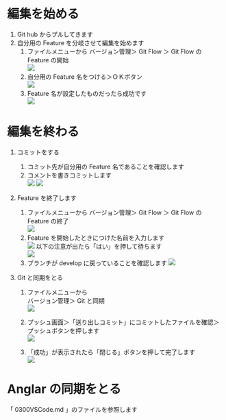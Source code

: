 # 編集を始める

1. Git hub からプルしてきます
1. 自分用の Feature を分岐させて編集を始めます
   1. ファイルメニューから
      バージョン管理＞ Git Flow ＞ Git Flow の Feature の開始  
      ![](imgs/2023-06-14-15-50-54.png)
   1. 自分用の Feature 名をつける＞ＯＫボタン  
      ![](imgs/2023-06-14-15-59-48.png)
   1. Feature 名が設定したものだったら成功です  
      ![](imgs/2023-06-14-16-05-16.png)

# 編集を終わる

1. コミットをする

   1. コミット先が自分用の Feature 名であることを確認します
   1. コメントを書きコミットします  
      ![](imgs/2023-06-14-16-25-15.png)
      ![](imgs/2023-06-14-16-39-50.png)

1. Feature を終了します

   1. ファイルメニューから
      バージョン管理＞ Git Flow ＞ Git Flow の Feature の終了  
      ![](imgs/2023-06-14-16-27-54.png)
   1. Feature を開始したときにつけた名前を入力します  
      ![](imgs/2023-06-14-16-40-41.png)
      以下の注意が出たら「はい」を押して待ちます  
      ![](imgs/2023-06-14-16-41-26.png)
   1. ブランチが develop に戻っていることを確認します
      ![](imgs/2023-06-14-16-42-57.png)

1. Git と同期をとる

   1. ファイルメニューから  
      バージョン管理＞ Git と同期  
      ![](imgs/2023-06-19-10-56-20.png)

   1. プッシュ画面＞「送り出しコミット」にコミットしたファイルを確認＞プッシュボタンを押します  
      ![](imgs/2023-06-19-11-24-54.png)

   1. 「成功」が表示されたら「閉じる」ボタンを押して完了します  
      ![](imgs/2023-06-19-11-29-58.png)

# Anglar の同期をとる

「 0300VSCode.md 」のファイルを参照します
